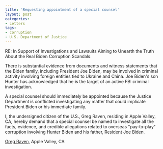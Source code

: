 ```yaml
---
title: 'Requesting appointment of a special counsel'
layout: post
categories:
- Letters
tags:
- corruption
- U.S. Department of Justice
---
```


RE: In Support of Investigations and Lawsuits Aiming to Unearth the Truth About the Real Biden Corruption Scandals

There is substantial evidence from documents and witness statements that the Biden family, including President Joe Biden, may be involved in criminal activity involving foreign entities tied to Ukraine and China. Joe Biden's son Hunter has acknowledged that he is the target of an active FBI criminal investigation.

A special counsel should immediately be appointed because the Justice Department is conflicted investigating any matter that could implicate President Biden or his immediate family.

I, the undersigned citizen of the U.S., Greg Raven, residing in Apple Valley, CA, hereby demand that a special counsel be named to investigate all the facts, evidence, and credible allegations related to overseas "pay-to-play" corruption involving Hunter Biden and his father, Resident Joe Biden.

[Greg Raven](https://www.gregraven.org/), Apple Valley, CA